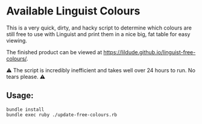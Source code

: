 # Available Linguist Colours

This is a very quick, dirty, and hacky script to determine which colours are still free to use with Linguist and print them in a nice big, fat table for easy viewing.

The finished product can be viewed at <https://lildude.github.io/linguist-free-colours/>.

⚠️ The script is incredibly inefficient and takes well over 24 hours to run. No tears please. ⚠️

## Usage:

```
bundle install
bundle exec ruby ./update-free-colours.rb
```
